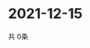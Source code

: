 # 2021-12-15
  共 0条

  <!-- BEGIN -->
  <!-- 最后更新时间Wed Dec 15 2021 14:03:36 GMT+0000 (Coordinated Universal Time) -->
  
  <!-- END -->
  
  